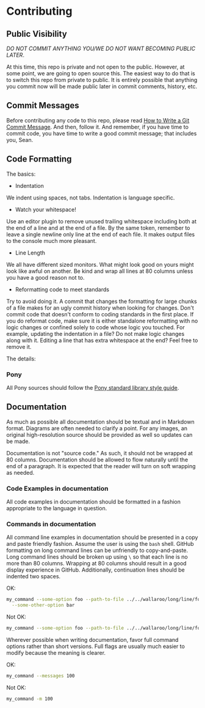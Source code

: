 # Contributing

## Public Visibility

*DO NOT COMMIT ANYTHING YOU/WE DO NOT WANT BECOMING PUBLIC LATER*.

At this time, this repo is private and not open to the public. However, at some point, we are going to open source this. The easiest way to do that is to switch this repo from private to public. It is entirely possible that anything you commit now will be made public later in commit comments, history, etc. 

## Commit Messages

Before contributing any code to this repo, please read [How to Write a Git Commit Message](http://chris.beams.io/posts/git-commit/). And then, follow it. And remember, if you have time to commit code, you have time to write a good commit message; that includes you, Sean.

## Code Formatting

The basics:

* Indentation

We indent using spaces, not tabs. Indentation is language specific.

* Watch your whitespace!

Use an editor plugin to remove unused trailing whitespace including both at the end of a line and at the end of a file. By the same token, remember to leave a single newline only line at the end of each file. It makes output files to the console much more pleasant.

* Line Length

We all have different sized monitors. What might look good on yours might look like awful on another. Be kind and wrap all lines at 80 columns unless you have a good reason not to.

* Reformatting code to meet standards

Try to avoid doing it. A commit that changes the formatting for large chunks of a file makes for an ugly commit history when looking for changes. Don't commit code that doesn't conform to coding standards in the first place. If you do reformat code, make sure it is either standalone reformatting with no logic changes or confined solely to code whose logic you touched. For example, updating the indentation in a file? Do not make logic changes along with it. Editing a line that has extra whitespace at the end? Feel free to remove it.

The details:

### Pony

All Pony sources should follow the [Pony standard library style guide](https://github.com/ponylang/ponyc/blob/master/STYLE_GUIDE.md).

## Documentation

As much as possible all documentation should be textual and in Markdown format. Diagrams are often needed to clarify a point. For any images, an original high-resolution source should be provided as well so updates can be made.

Documentation is not "source code." As such, it should not be wrapped at 80 columns. Documentation should be allowed to flow naturally until the end of a paragraph. It is expected that the reader will turn on soft wrapping as needed.

### Code Examples in documentation

All code examples in documentation should be formatted in a fashion appropriate to the language in question.

### Commands in documentation

All command line examples in documentation should be presented in a copy and paste friendly fashion. Assume the user is using the `bash` shell. GitHub formatting on long command lines can be unfriendly to copy-and-paste. Long command lines should be broken up using `\` so that each line is no more than 80 columns. Wrapping at 80 columns should result in a good display experience in GitHub. Additionally, continuation lines should be indented two spaces. 

OK:

```bash
my_command --some-option foo --path-to-file ../../wallaroo/long/line/foo \
  --some-other-option bar
```

Not OK:

```bash
my_command --some-option foo --path-to-file ../../wallaroo/long/line/foo --some-other-option bar
```

Wherever possible when writing documentation, favor full command options rather than short versions. Full flags are usually much easier to modify because the meaning is clearer.

OK:

```bash
my_command --messages 100
```

Not OK:

```bash
my_command -m 100
```
